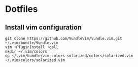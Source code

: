 # Dotfiles
## Install vim configuration

```
git clone https://github.com/VundleVim/Vundle.vim.git ~/.vim/bundle/Vundle.vim
vim +PluginInstall +qall
mkdir ~/.vim/colors
cp ~/.vim/bundle/vim-colors-solarized/colors/solarized.vim ~/.vim/colors/solarized.vim
```

